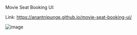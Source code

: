 Movie Seat Booking UI:

Link: https://anantnipunge.github.io/movie-seat-booking-ui/

![image](https://github.com/anupkoshti/movie-seat-booking/assets/67748876/8fd860dc-47f9-491c-9589-34409c7e24ac)
